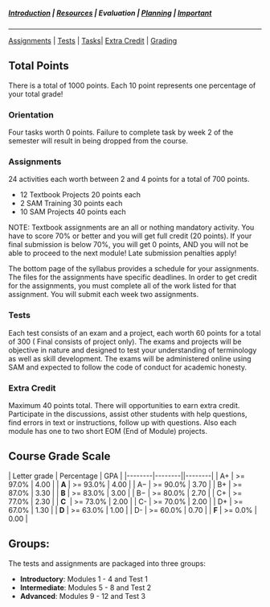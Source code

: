 ##### [Introduction](introduction) | [Resources](resources) | Evaluation | [Planning](planning) | [Important](important)
***

[Assignments](#assignments) | [Tests](#tests) | [Tasks](#Orientation)| [Extra Credit](#extra-credit) | [Grading](#course-grade-scale)

## Total Points 
There is a total of 1000 points. Each 10 point represents one percentage of your total grade!

### Orientation
Four tasks worth 0 points. Failure to complete task by week 2 of the semester will result in being dropped from the course. 

### Assignments 
24 activities each worth between 2 and 4 points for a total of 700 points.
   *   12 Textbook Projects 20 points each 
   *   2 SAM Training 30 points each 
   *   10 SAM Projects 40 points each

NOTE: Textbook assignments are an all or nothing mandatory activity. You have to score 70% or better and you will get full credit (20 points). If your final submission is below 70%, you will get 0 points, AND you will not be able to proceed to the next module! Late submission penalties apply!
   
The bottom page of the syllabus provides a schedule for your assignments. The files for the assignments have specific deadlines. In order to get credit for the assignments, you must complete all of the work listed for that assignment. You will submit each week two assignments.

### Tests 
Each test consists of an exam and a project, each worth 60 points for a total of 300 ( Final consists of project only). The exams and projects will be objective in nature and designed to test your understanding of terminology as well as skill development. The exams will be administered online using SAM and expected to follow the code of conduct for academic honesty.

### Extra Credit
Maximum 40 points total. There will opportunities to earn extra credit. Participate in the discussions, assist other students with help questions, find errors in text or instructions, follow up with questions. Also each module has one to two short EOM (End of Module) projects.

## Course Grade Scale

| Letter grade | Percentage | GPA  |
|--------|--------||--------|
| A+ | >= 97.0% | 4.00 |
| **A** | >= 93.0% | 4.00 |
| A− | >= 90.0% | 3.70 |
| B+ | >= 87.0% | 3.30 |
| **B** | >= 83.0% | 3.00 |
| B− | >= 80.0% | 2.70 |
| C+ | >= 77.0% | 2.30 |
| **C**  | >= 73.0% | 2.00 |
| C- | >= 70.0% | 2.00 |
| D+ | >= 67.0% | 1.30 |
| **D** | >= 63.0% | 1.00 |
| D- | >= 60.0% | 0.70 |
| **F** | >= 0.0% | 0.00 |

## Groups:
The tests and assignments are packaged into three groups: 
- **Introductory**: Modules 1 -  4 and Test 1 
- **Intermediate**: Modules 5 -  8 and Test 2
- **Advanced**:     Modules 9 - 12 and Test 3
